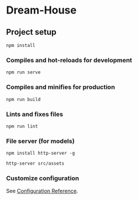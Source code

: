 # Dream-House

## Project setup
```
npm install
```

### Compiles and hot-reloads for development
```
npm run serve
```

### Compiles and minifies for production
```
npm run build
```

### Lints and fixes files
```
npm run lint
```

### File server (for models)
```
npm install http-server -g
```
```
http-server src/assets
```

### Customize configuration
See [Configuration Reference](https://cli.vuejs.org/config/).
